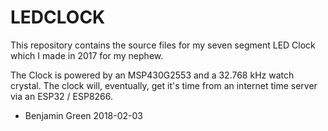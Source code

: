 LEDCLOCK
========

This repository contains the source files for my seven segment LED 
Clock which I made in 2017 for my nephew.

The Clock is powered by an MSP430G2553 and a 32.768 kHz watch 
crystal. The clock will, eventually, get it's time from an internet 
time server via an ESP32 / ESP8266.

 - Benjamin Green 2018-02-03

